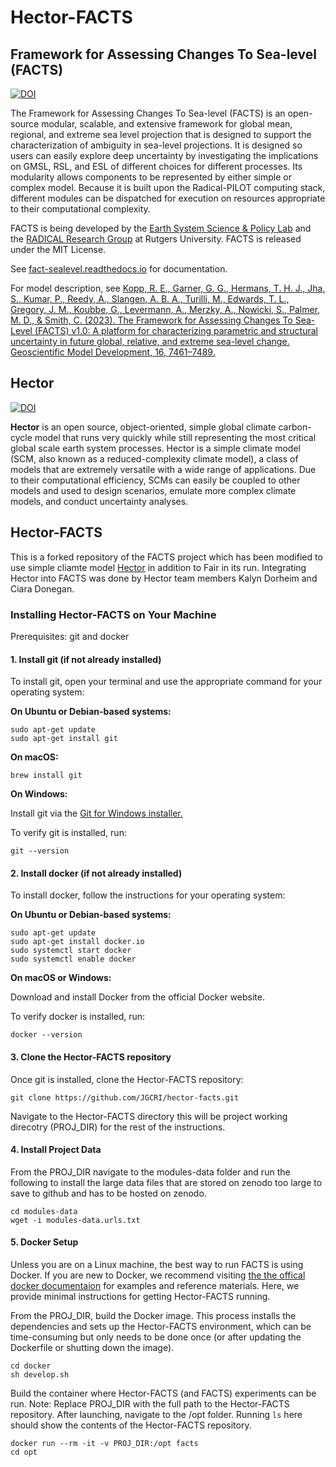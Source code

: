 # Hector-FACTS

## Framework for Assessing Changes To Sea-level (FACTS)

[![DOI](https://zenodo.org/badge/151614681.svg)](https://zenodo.org/badge/latestdoi/151614681)

The Framework for Assessing Changes To Sea-level (FACTS) is an open-source modular, scalable, and extensive framework for global mean, regional, and extreme sea level projection that is designed to support the characterization of ambiguity in sea-level projections. It is designed so users can easily explore deep uncertainty by investigating the implications on GMSL, RSL, and ESL of different choices for different processes. Its modularity allows components to be represented by either simple or complex model. Because it is built upon the Radical-PILOT computing stack, different modules can be dispatched for execution on resources appropriate to their computational complexity.

FACTS is being developed by the [Earth System Science & Policy Lab](https://www.earthscipol.net) and the [RADICAL Research Group](https://radical.rutgers.edu) at Rutgers University. FACTS is released under the MIT License.

See [fact-sealevel.readthedocs.io](https://fact-sealevel.readthedocs.io) for documentation.

For model description, see [Kopp, R. E., Garner, G. G., Hermans, T. H. J., Jha, S., Kumar, P., Reedy, A., Slangen, A. B. A., Turilli, M., Edwards, T. L., Gregory, J. M., Koubbe, G., Levermann, A., Merzky, A., Nowicki, S., Palmer, M. D., & Smith, C. (2023). The Framework for Assessing Changes To Sea-Level (FACTS) v1.0: A platform for characterizing parametric and structural uncertainty in future global, relative, and extreme sea-level change. Geoscientific Model Development, 16, 7461–7489.](https://doi.org/10.5194/gmd-16-7461-2023)

## Hector 

[![DOI](https://zenodo.org/badge/22892935.svg)](https://zenodo.org/badge/latestdoi/22892935)

**Hector** is an open source, object-oriented, simple global climate carbon-cycle model that runs very quickly while still representing the most critical global scale earth system processes. Hector is a simple climate model (SCM, also known as a reduced-complexity climate model), a class of models that are extremely versatile with a wide range of applications. Due to their computational efficiency, SCMs can easily be coupled to other models and used to design scenarios, emulate more complex climate models, and conduct uncertainty analyses.

## Hector-FACTS

This is a forked repository of the FACTS project which has been modified to use simple cliamte model [Hector](https://github.com/JGCRI/hector) in addition to Fair in its run. Integrating Hector into FACTS was done by Hector team members Kalyn Dorheim and Ciara Donegan. 


### Installing Hector-FACTS on Your Machine

Prerequisites: git and docker 

#### 1. Install git (if not already installed)

To install git, open your terminal and use the appropriate command for your operating system:

**On Ubuntu or Debian-based systems:**

```
sudo apt-get update
sudo apt-get install git
```

**On macOS:** 

```
brew install git
```

**On Windows:**

Install git via the [Git for Windows installer.](https://gitforwindows.org/)

To verify git is installed, run:
```
git --version
```

#### 2. Install docker (if not already installed)

To install docker, follow the instructions for your operating system:

**On Ubuntu or Debian-based systems:**

```
sudo apt-get update
sudo apt-get install docker.io
sudo systemctl start docker
sudo systemctl enable docker
```

**On macOS or Windows:**

Download and install Docker from the official Docker website.

To verify docker is installed, run:

```
docker --version
```

#### 3. Clone the Hector-FACTS repository

Once git is installed, clone the Hector-FACTS repository:

```
git clone https://github.com/JGCRI/hector-facts.git
```

Navigate to the Hector-FACTS directory this will be project working direcotry (PROJ_DIR) for the rest of the instructions. 


#### 4. Install Project Data 

From the PROJ_DIR navigate to the modules-data folder and run the following to install the large data files that are stored on zenodo too large to save to github and has to be hosted on zenodo. 

```
cd modules-data
wget -i modules-data.urls.txt
```


#### 5. Docker Setup 

Unless you are on a Linux machine, the best way to run FACTS is using Docker. If you are new to Docker, we recommend visiting [the the offical docker documentaion](https://docs.docker.com/get-started/) for examples and reference materials. Here, we provide minimal instructions for getting Hector-FACTS running.

From the PROJ_DIR, build the Docker image. This process installs the dependencies and sets up the Hector-FACTS environment, which can be time-consuming but only needs to be done once (or after updating the Dockerfile or shutting down the image). 

```
cd docker
sh develop.sh
```

Build the container where Hector-FACTS (and FACTS) experiments can be run. Note: Replace PROJ_DIR with the full path to the Hector-FACTS repository. After launching, navigate to the /opt folder. Running `ls` here should show the contents of the Hector-FACTS repository.

```
docker run --rm -it -v PROJ_DIR:/opt facts
cd opt
```

